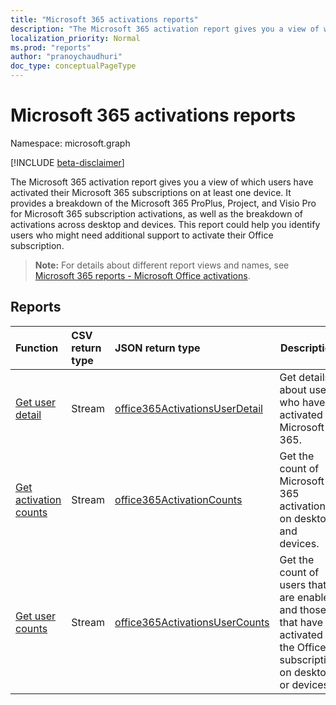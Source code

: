 ```yaml
---
title: "Microsoft 365 activations reports"
description: "The Microsoft 365 activation report gives you a view of which users have activated their Microsoft 365 subscriptions on at least one device. It provides a breakdown of the Microsoft 365 ProPlus, Project, and Visio Pro for Microsoft 365 subscription activations, as well as the breakdown of activations across desktop and devices. This report could help you identify users who might need additional support to activate their Office subscription."
localization_priority: Normal
ms.prod: "reports"
author: "pranoychaudhuri"
doc_type: conceptualPageType
---
```


# Microsoft 365 activations reports

Namespace: microsoft.graph

[!INCLUDE [beta-disclaimer](../../includes/beta-disclaimer.md)]

The Microsoft 365 activation report gives you a view of which users have activated their Microsoft 365 subscriptions on at least one device. It provides a breakdown of the Microsoft 365 ProPlus, Project, and Visio Pro for Microsoft 365 subscription activations, as well as the breakdown of activations across desktop and devices. This report could help you identify users who might need additional support to activate their Office subscription.

> **Note:** For details about different report views and names, see [Microsoft 365 reports - Microsoft Office activations](https://support.office.com/client/Office-activations-87c24ae2-82e0-4d1e-be01-c3bcc3f18c60).

## Reports
| Function                                 | CSV return type | JSON return type                         | Description                              |
| :--------------------------------------- | :-------------- | :--------------------------------------- | ---------------------------------------- |
| [Get user detail](../api/reportroot-getoffice365activationsuserdetail.md) | Stream          | [office365ActivationsUserDetail](../resources/office365activationsuserdetail.md) | Get details about users who have activated Microsoft 365. |
| [Get activation counts](../api/reportroot-getoffice365activationcounts.md) | Stream          | [office365ActivationCounts](../resources/office365activationcounts.md) | Get the count of Microsoft 365 activations on desktops and devices. |
| [Get user counts](../api/reportroot-getoffice365activationsusercounts.md) | Stream          | [office365ActivationsUserCounts](../resources/office365activationsusercounts.md) | Get the count of users that are enabled and those that have activated the Office subscription on desktop or devices. |

